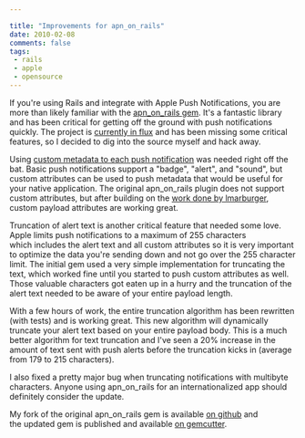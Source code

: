 ```yaml
---

title: "Improvements for apn_on_rails"
date: 2010-02-08
comments: false
tags:
 - rails
 - apple
 - opensource
---
```





If you're using Rails and integrate with Apple Push Notifications, you are more than likely familiar with the [apn\_on\_rails gem](http://github.com/markbates/apn_on_rails). It's a fantastic library and has been critical for getting off the ground with push notifications quickly. The project is [currently in flux](http://www.metabates.com/2009/12/21/apn-on-rails-needs-a-home/) and has been missing some critical features, so I decided to dig into the source myself and hack away.


Using [custom metadata to each push notification](http://developer.apple.com/IPhone/library/documentation/NetworkingInternet/Conceptual/RemoteNotificationsPG/ApplePushService/ApplePushService.html#//apple_ref/doc/uid/TP40008194-CH100-SW15) was needed right off the bat. Basic push notifications support a "badge", "alert", and "sound", but custom attributes can be used to push metadata that would be useful for your native application. The original apn\_on\_rails plugin does not support custom attributes, but after building on the [work done by lmarburger](http://github.com/lmarburger/apn_on_rails), custom payload attributes are working great.


Truncation of alert text is another critical feature that needed some love. Apple limits push notifications to a maximum of 255 characters which includes the alert text and all custom attributes so it is very important to optimize the data you're sending down and not go over the 255 character limit. The initial gem used a very simple implementation for truncating the text, which worked fine until you started to push custom attributes as well. Those valuable characters got eaten up in a hurry and the truncation of the alert text needed to be aware of your entire payload length.


With a few hours of work, the entire truncation algorithm has been rewritten (with tests) and is working great. This new algorithm will dynamically truncate your alert text based on your entire payload body. This is a much better algorithm for text truncation and I've seen a 20% increase in the amount of text sent with push alerts before the truncation kicks in (average from 179 to 215 characters).


I also fixed a pretty major bug when truncating notifications with multibyte characters. Anyone using apn\_on\_rails for an internationalized app should definitely consider the update.


My fork of the original apn\_on\_rails gem is available [on github](http://github.com/wireframe/apn_on_rails) and the updated gem is published and available [on gemcutter](http://gemcutter.org/gems/wireframe-apn_on_rails).
